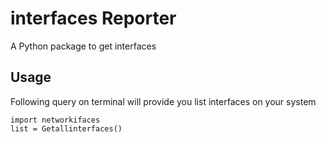 # interfaces Reporter

A Python package to get interfaces

## Usage

Following query on terminal will provide you list interfaces on your system

```
import networkifaces
list = Getallinterfaces()
```